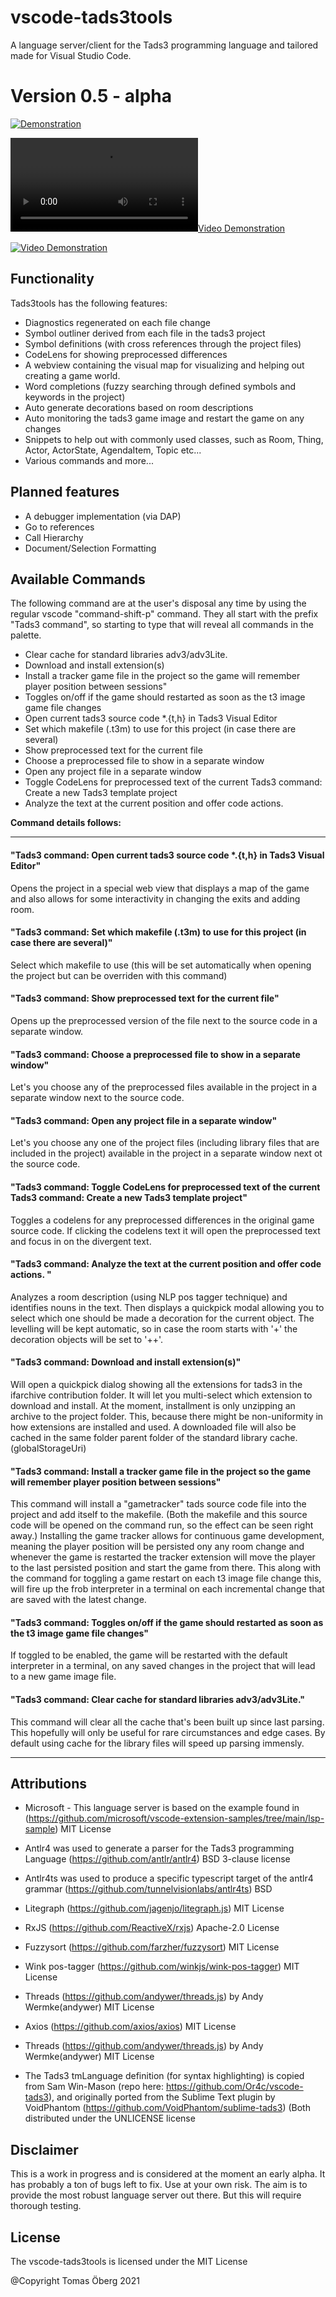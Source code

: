 


# vscode-tads3tools

A language server/client for the Tads3 programming language and tailored made for Visual Studio Code. 

# Version 0.5 - alpha
[![Demonstration](./screenshots/vscode-tads3tools.png)](./screenshots/vscode-tads3tools.png)

[![Video Demonstration](./screenshots/vscode-tads3tools-demo-small.mp4)](./screenshots/vscode-tads3tools-demo-small.mp4)

[![Video Demonstration](./screenshots/vscode-tads3tools-demo-small.gif)](./screenshots/vscode-tads3tools-demo-small.gif)


## Functionality

Tads3tools has the following features:

- Diagnostics regenerated on each file change 
- Symbol outliner derived from each file in the tads3 project
- Symbol definitions (with cross references through the project files)
- CodeLens for showing preprocessed differences 
- A webview containing the visual map for visualizing and helping out creating a game world.
- Word completions (fuzzy searching through defined symbols and keywords in the project)
- Auto generate decorations based on room descriptions
- Auto monitoring the tads3 game image and restart the game on any changes
- Snippets to help out with commonly used classes, such as Room, Thing, Actor, ActorState, AgendaItem, Topic etc...
- Various commands and more...


## Planned features

- A debugger implementation (via DAP)
- Go to references
- Call Hierarchy
- Document/Selection Formatting 


## Available Commands

The following command are at the user's disposal any time by using the regular vscode "command-shift-p" command. They all start with the prefix "Tads3 command", so starting to type that will reveal all commands in the palette.

 * Clear cache for standard libraries adv3/adv3Lite.
 * Download and install extension(s)
 * Install a tracker game file in the project so the game will remember player position between sessions"  
 * Toggles on/off if the game should restarted as soon as the t3 image game file changes
 * Open current tads3 source code \*.{t,h} in Tads3 Visual Editor
 * Set which makefile (.t3m) to use for this project (in case there are several)
 * Show preprocessed text for the current file
 * Choose a preprocessed file to show in a separate window
 * Open any project file in a separate window
 * Toggle CodeLens for preprocessed text of the current Tads3 command: Create a new Tads3 template project
 * Analyze the text at the current position and offer code actions.




**Command details follows:**

---

#### **"Tads3 command: Open current tads3 source code \*.{t,h} in Tads3 Visual Editor"**
    
Opens the project in a special web view that displays a map of the game and also allows for some interactivity in changing the exits and adding room.

#### **"Tads3 command: Set which makefile (.t3m) to use for this project (in case there are several)"**

Select which makefile to use (this will be set automatically when opening the project but can be overriden with this command)

#### **"Tads3 command: Show preprocessed text for the current file"**

Opens up the preprocessed version of the file next to the source code in a separate window.

#### **"Tads3 command: Choose a preprocessed file to show in a separate window"**

Let's you choose any of the preprocessed files available in the project in a separate window next to the source code. 

#### **"Tads3 command: Open any project file in a separate window"**

Let's you choose any one of the project files (including library files that are included in the project) available in the project in a separate window next ot the source code. 


#### **"Tads3 command: Toggle CodeLens for preprocessed text of the current Tads3 command: Create a new Tads3 template project"**

Toggles a codelens for any preprocessed differences in the original game source code. If clicking the codelens text it will open the preprocessed text and focus in on the divergent text. 


#### **"Tads3 command: Analyze the text at the current position and offer code actions. "**
        
 Analyzes a room description (using NLP pos tagger technique) and identifies nouns in the text. Then displays a quickpick modal allowing you to select which one should be made a decoration for the current object. The levelling will be kept automatic, so in case the room starts with '+' the decoration objects will be set to '++'.

#### **"Tads3 command: Download and install extension(s)"**

  Will open a quickpick dialog showing all the extensions for tads3 in the ifarchive contribution folder. It will let you multi-select which extension to download and install. At the moment, installment is only unzipping an archive to the project folder. This, because there might be non-uniformity in how extensions are installed and used. A downloaded file will also be cached in the same folder parent folder of the standard library cache. (globalStorageUri)

#### **"Tads3 command: Install a tracker game file in the project so the game will remember player position between sessions"**  

This command will install a "gametracker" tads source code file into the project and add itself to the makefile. (Both the makefile and this source code will be opened on the command run, so the effect can be seen right away.) Installing the game tracker allows for continuous game development, meaning the player position will be persisted ony any room change and whenever the game is restarted the tracker extension will move the player to the last persisted position and start the game from there. This along with the command for toggling a game restart on each t3 image file change this, will fire up the frob interpreter in a terminal on each incremental change that are saved with the latest change. 

#### **"Tads3 command: Toggles on/off if the game should restarted as soon as the t3 image game file changes"**

If toggled to be enabled, the game will be restarted with the default interpreter in a terminal, on any saved changes in the project that will lead to a new game image file. 

#### **"Tads3 command: Clear cache for standard libraries adv3/adv3Lite."**

  This command will clear all the cache that's been built up since last parsing. This hopefully will only be useful for rare circumstances and edge cases. By default using cache for the library files will speed up parsing immensly.

---


## Attributions
 - Microsoft - This language server is based on the example found in (https://github.com/microsoft/vscode-extension-samples/tree/main/lsp-sample)  MIT License

 - Antlr4 was used to generate a parser for the Tads3 programming Language (https://github.com/antlr/antlr4) BSD 3-clause license 
 - Antlr4ts was used to produce a specific typescript target of the antlr4 grammar (https://github.com/tunnelvisionlabs/antlr4ts) BSD 
 - Litegraph (https://github.com/jagenjo/litegraph.js) MIT License
 - RxJS (https://github.com/ReactiveX/rxjs) Apache-2.0 License 
 - Fuzzysort (https://github.com/farzher/fuzzysort) MIT License
 - Wink pos-tagger (https://github.com/winkjs/wink-pos-tagger) MIT License
 - Threads (https://github.com/andywer/threads.js) by Andy Wermke(andywer) MIT License
 - Axios (https://github.com/axios/axios) MIT License
 - Threads (https://github.com/andywer/threads.js) by Andy Wermke(andywer) MIT License
 - The Tads3 tmLanguage definition (for syntax highlighting) is copied from Sam Win-Mason
   (repo here: https://github.com/Or4c/vscode-tads3), and originally ported from the Sublime Text plugin by VoidPhantom (https://github.com/VoidPhantom/sublime-tads3) (Both distributed under the UNLICENSE license 


## Disclaimer
This is a work in progress and is considered at the moment an early alpha. It has probably a ton of bugs left to fix. Use at your own risk. The aim is to provide the most robust language server out there. But this will require thorough testing.
 

## License

The vscode-tads3tools is licensed under the MIT License

@Copyright Tomas Öberg 2021
